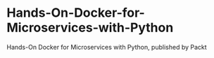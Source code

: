 # Hands-On-Docker-for-Microservices-with-Python
Hands-On Docker for Microservices with Python, published by Packt
